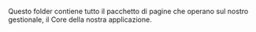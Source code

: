 Questo folder contiene tutto il pacchetto di pagine che operano sul nostro gestionale, il Core della nostra applicazione.